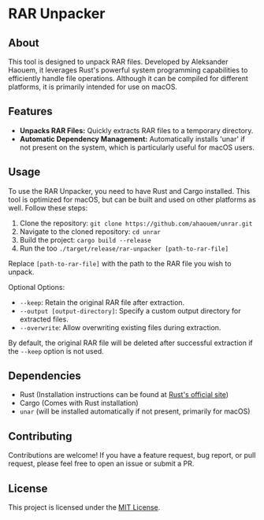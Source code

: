 # RAR Unpacker

## About

This tool is designed to unpack RAR files. Developed by Aleksander Haouem, it leverages Rust's powerful system programming capabilities to efficiently handle file operations. Although it can be compiled for different platforms, it is primarily intended for use on macOS.

## Features

- **Unpacks RAR Files:** Quickly extracts RAR files to a temporary directory.
- **Automatic Dependency Management:** Automatically installs 'unar' if not present on the system, which is particularly useful for macOS users.

## Usage

To use the RAR Unpacker, you need to have Rust and Cargo installed. This tool is optimized for macOS, but can be built and used on other platforms as well. Follow these steps:

1. Clone the repository: `git clone https://github.com/ahaouem/unrar.git`
2. Navigate to the cloned repository: `cd unrar`
3. Build the project: `cargo build --release`
4. Run the too `./target/release/rar-unpacker [path-to-rar-file] `

Replace `[path-to-rar-file]` with the path to the RAR file you wish to unpack.

Optional Options:

- `--keep`: Retain the original RAR file after extraction.
- `--output [output-directory]`: Specify a custom output directory for extracted files.
- `--overwrite`: Allow overwriting existing files during extraction.

By default, the original RAR file will be deleted after successful extraction if the `--keep` option is not used.

## Dependencies

- Rust (Installation instructions can be found at [Rust's official site](https://www.rust-lang.org/learn/get-started))
- Cargo (Comes with Rust installation)
- `unar` (will be installed automatically if not present, primarily for macOS)

## Contributing

Contributions are welcome! If you have a feature request, bug report, or pull request, please feel free to open an issue or submit a PR.

## License

This project is licensed under the [MIT License](LICENSE).
